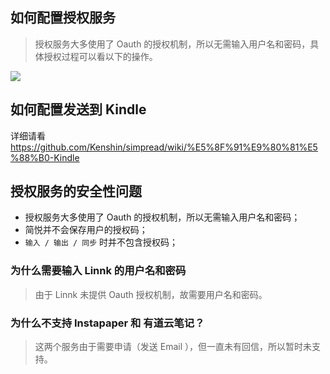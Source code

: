 
如何配置授权服务
---
> 授权服务大多使用了 Oauth 的授权机制，所以无需输入用户名和密码，具体授权过程可以看以下的操作。

  ![](http://ojec5ddd5.bkt.clouddn.com/service.gif)

如何配置发送到 Kindle
---
详细请看 https://github.com/Kenshin/simpread/wiki/%E5%8F%91%E9%80%81%E5%88%B0-Kindle

授权服务的安全性问题
---
- 授权服务大多使用了 Oauth 的授权机制，所以无需输入用户名和密码；
- 简悦并不会保存用户的授权码；
- `输入 / 输出 / 同步` 时并不包含授权码；

### 为什么需要输入 Linnk 的用户名和密码
> 由于 Linnk 未提供 Oauth 授权机制，故需要用户名和密码。

### 为什么不支持 Instapaper 和 有道云笔记？
> 这两个服务由于需要申请（发送 Email ），但一直未有回信，所以暂时未支持。